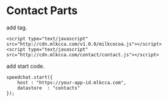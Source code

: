 Contact Parts
=========

add tag.

    <script type="text/javascript" src="http://cdn.mlkcca.com/v1.0.0/milkcocoa.js"></script>
    <script type="text/javascript" src="http://cdn.mlkcca.com/contact/contact.js"></script>
    

add start code.

    speedchat.start({
    	host : "https://your-app-id.mlkcca.com",
    	datastore  : "contacts"
    });
